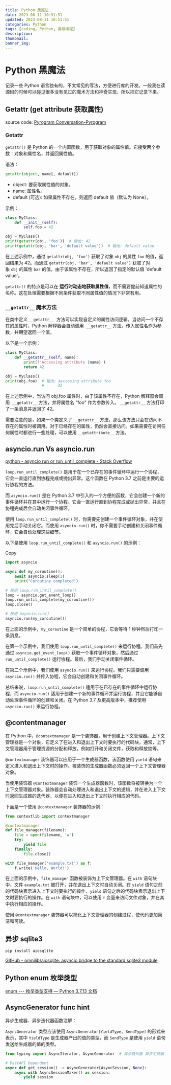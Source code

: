 ```yaml
---
title: Python 黑魔法
date: 2023-08-11 10:51:51
updated: 2023-08-11 10:51:51
categories: Python
tags: [coding, Python, 高级编程]
description: 
thumbnail: 
banner_img: 
---
```


# Python 黑魔法

记录一些 Python 语言独有的，不太常见的写法，方便进行库的开发。一般我在读源码的时候可以碰见很多没有见过的魔术方法和神奇实现，所以把它记录下来。

## Getattr (get attribute 获取属性)

source code: [Pyrogram Conversation-Pyrogram](https://github.com/Ripeey/Conversation-Pyrogram/blob/main/src/convopyro/__init__.py)

### Getattr

`getattr()` 是 Python 的一个内置函数，用于获取对象的属性值。它接受两个参数：对象和属性名，并返回属性值。

语法：

```python
getattr(object, name[, default])
```

- object: 要获取属性值的对象。
- name: 属性名。
- default (可选): 如果属性不存在，则返回 default 值（默认为 None）。

示例：

```python
class MyClass:
    def __init__(self):
        self.foo = 42

obj = MyClass()
print(getattr(obj, 'foo'))  # 输出: 42
print(getattr(obj, 'bar', 'default value'))  # 输出: default value
```

在上述示例中，通过 `getattr(obj, 'foo')` 获取了对象 `obj` 的属性 `foo` 的值，返回结果为 42。而通过 `getattr(obj, 'bar', 'default value')` 获取了对象 `obj` 的属性 `bar` 的值，由于该属性不存在，所以返回了指定的默认值 'default value'。

`getattr()` 的特点是可以在 **运行时动态地获取属性值**，而不需要提前知道属性的名称。这在处理需要根据不同条件获取不同属性值的情况下非常有用。

### `__getattr__` 魔术方法

在类中定义 `__getattr__`  方法可以实现自定义的属性访问逻辑。当访问一个不存在的属性时，Python 解释器会自动调用  `__getattr__` 方法，传入属性名作为参数，并期望返回一个值。

以下是一个示例：

```python
class MyClass:
    def __getattr__(self, name):
        print(f'Accessing attribute {name}')
        return 42

obj = MyClass()
print(obj.foo)  # 输出: Accessing attribute foo
                #      42
```

在上述示例中，当访问 obj.foo 属性时，由于该属性不存在，Python 解释器会调用  `__getattr__` 方法，并将属性名 "foo" 作为参数传入。 `__getattr__` 方法打印了一条消息并返回了 42。

需要注意的是，如果一个类定义了 `__getattr__` 方法，那么该方法只会在访问不存在的属性时被调用。对于已经存在的属性，仍然会直接访问。如果需要在访问任何属性时都进行一些处理，可以使用 `__getattribute__` 方法。

## asyncio.run Vs asyncio.run

[python - asyncio run or run\_until\_complete - Stack Overflow](https://stackoverflow.com/questions/55590343/asyncio-run-or-run-until-complete)

`loop.run_until_complete()` 是用于在一个已存在的事件循环中运行一个协程，它会一直运行直到协程完成或抛出异常。这个函数在 Python 3.7 之前是主要的运行协程的方法。

而 `asyncio.run()` 是在 Python 3.7 中引入的一个方便的函数，它会创建一个新的事件循环并在其中运行一个协程。它会一直运行直到协程完成或抛出异常，并且在协程完成后会自动关闭事件循环。

使用 `loop.run_until_complete()` 时，你需要先创建一个事件循环对象，并在使用完后手动关闭它。而使用 `asyncio.run()` 时，你不需要手动创建和关闭事件循环，它会自动处理这些细节。

以下是使用 `loop.run_until_complete()` 和 `asyncio.run()` 的示例：

Copy

```python
import asyncio

async def my_coroutine():
    await asyncio.sleep(1)
    print("Coroutine completed")

# 使用 loop.run_until_complete()
loop = asyncio.get_event_loop()
loop.run_until_complete(my_coroutine())
loop.close()

# 使用 asyncio.run()
asyncio.run(my_coroutine())
```

在上面的示例中，`my_coroutine` 是一个简单的协程，它会等待 1 秒钟然后打印一条消息。

在第一个示例中，我们使用 `loop.run_until_complete()` 来运行协程。我们首先通过 `asyncio.get_event_loop()` 获取一个事件循环对象，然后通过 `run_until_complete()` 运行协程。最后，我们手动关闭事件循环。

在第二个示例中，我们使用 `asyncio.run()` 来运行协程。我们只需要调用 `asyncio.run()` 并传入协程，它会自动创建和关闭事件循环。

总结来说，`loop.run_until_complete()` 适用于在已存在的事件循环中运行协程，而 `asyncio.run()` 适用于创建一个新的事件循环并运行协程，并且它能够自动处理事件循环的创建和关闭。在 Python 3.7 及更高版本中，推荐使用 `asyncio.run()` 来运行协程。

## @contentmanager

在 Python 中，`@contextmanager` 是一个装饰器，用于创建上下文管理器。上下文管理器是一个对象，它定义了在进入和退出上下文时要执行的代码块。通常，上下文管理器用于管理资源的分配和释放，例如打开和关闭文件，获取和释放锁等。

`@contextmanager` 装饰器可以应用于一个生成器函数，该函数使用 `yield` 语句来定义进入和退出上下文时的操作。被装饰的生成器函数必须返回一个上下文管理器对象。

当使用装饰器 `@contextmanager` 装饰一个生成器函数时，该函数将被转换为一个上下文管理器对象。装饰器会自动处理进入和退出上下文的逻辑，并在进入上下文时返回生成器的迭代器，以便在进入和退出上下文时执行相应的代码。

下面是一个使用 `@contextmanager` 装饰器的示例：

```python
from contextlib import contextmanager

@contextmanager
def file_manager(filename):
    file = open(filename, 'w')
    try:
        yield file
    finally:
        file.close()

with file_manager('example.txt') as f:
    f.write('Hello, World!')
```

在上面的示例中，`file_manager` 函数被装饰为上下文管理器。在 `with` 语句块中，文件 `example.txt` 被打开，并在退出上下文时自动关闭。在 `yield` 语句之前的代码块表示进入上下文时要执行的操作，`yield` 语句之后的代码块表示退出上下文时要执行的操作。在 `with` 语句块中，可以使用 `f` 变量来访问文件对象，并在其中执行相应的操作。

使用 `@contextmanager` 装饰器可以简化上下文管理器的创建过程，使代码更加简洁和可读。

## 异步 sqlite3

```shell
pip install aiosqlite
```

[GitHub - omnilib/aiosqlite: asyncio bridge to the standard sqlite3 module](https://github.com/omnilib/aiosqlite)

## Python enum 枚举类型

[enum --- 枚举类型支持 — Python 3.7.13 文档](https://docs.python.org/zh-cn/3.7/library/enum.html)

## AsyncGenerator func hint

异步生成器、异步迭代器函数注解：

`AsyncGenerator` 类型应该使用 `AsyncGenerator[YieldType, SendType]` 的形式来表示，其中 `YieldType` 是生成器产出的值的类型，而 `SendType` 是使用 `yield` 语句发送给生成器的值的类型。

```python
from typing import AsyncIterator, AsyncGenerator  # 异步迭代器 异步生成器

# FastAPI Dependent
async def get_session() -> AsyncGenerator[AsyncSession, None]:
    async with AsyncSessionMaker() as session:
        yield session
```
